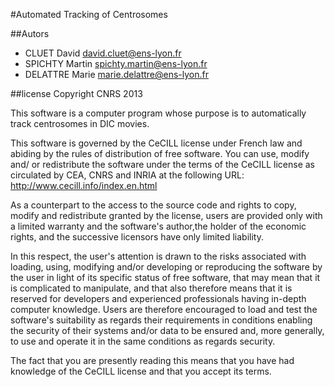 #Automated Tracking of Centrosomes

##Autors
* CLUET David      david.cluet@ens-lyon.fr
* SPICHTY Martin   spichty.martin@ens-lyon.fr
* DELATTRE Marie   marie.delattre@ens-lyon.fr

##license
Copyright CNRS 2013

This software is a computer program whose purpose is to automatically track
centrosomes in DIC movies.

This software is governed by the CeCILL  license under French law and abiding
by the rules of distribution of free software. You can use, modify and/ or
redistribute the software under the terms of the CeCILL license as circulated
by CEA, CNRS and INRIA at the following URL:
http://www.cecill.info/index.en.html

As a counterpart to the access to the source code and  rights to copy, modify
and redistribute granted by the license, users are provided only with a limited
warranty  and the software's author,the holder of the economic rights, and the
successive licensors have only limited liability.

In this respect, the user's attention is drawn to the risks associated with
loading, using, modifying and/or developing or reproducing the software by the
user in light of its specific status of free software, that may mean  that it
is complicated to manipulate, and that also therefore means  that it is
reserved for developers  and  experienced professionals having in-depth
computer knowledge. Users are therefore encouraged to load and test the
software's suitability as regards their requirements in conditions enabling
the security of their systems and/or data to be ensured and, more generally,
to use and operate it in the same conditions as regards security.

The fact that you are presently reading this means that you have had knowledge
of the CeCILL license and that you accept its terms.
